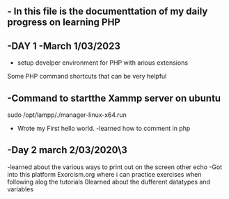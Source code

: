## - In this file is the documenttation of my daily progress on learning PHP 

## -DAY 1 -March 1/03/2023 
- setup develper environment for PHP with arious extensions 

Some PHP command shortcuts that can be very helpful 

## -Command to startthe Xammp server  on ubuntu
sudo /opt/lampp/./manager-linux-x64.run
- Wrote my First hello world. 
-learned how to comment in php

## -Day 2 march 2/03/2020\3
-learned about the various ways to print out on the screen other echo 
-Got into this platform Exorcism.org where i can practice exercises when following alog the tutorials 
0learned about the dufferent datatypes and variables
